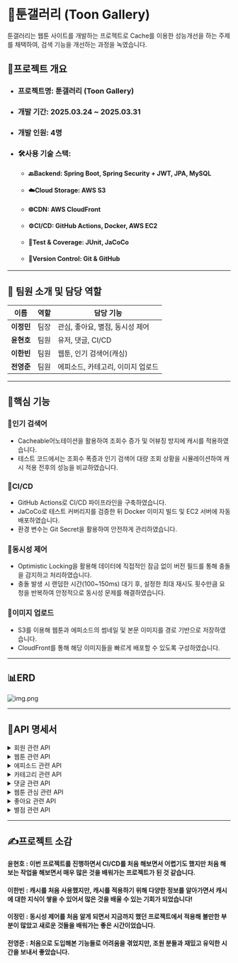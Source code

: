 # 🧾툰갤러리 (Toon Gallery)
툰갤러리는 웹툰 사이트를 개발하는 프로젝트로 Cache를 이용한 성능개선을 하는 주제를 채택하여, 검색 기능을 개선하는 과정을 녹였습니다.
## 📌프로젝트 개요
- ### 프로젝트명: 툰갤러리 (Toon Gallery)
- ### 개발 기간: 2025.03.24 ~ 2025.03.31
- ### 개발 인원: 4명
- ### 🛠️사용 기술 스택:
  - #### 🔙Backend: Spring Boot, Spring Security + JWT, JPA, MySQL
  - #### ☁️Cloud Storage: AWS S3
  - #### 🌐CDN: AWS CloudFront
  - #### ⚙️CI/CD: GitHub Actions, Docker, AWS EC2
  - #### 🧪Test & Coverage: JUnit, JaCoCo
  - #### 🧾Version Control: Git & GitHub

---

## 📌 팀원 소개 및 담당 역할

| 이름      | 역할  | 담당 기능               |
|---------|------|---------------------|
| **이정민** | 팀장 | 관심, 좋아요, 별점, 동시성 제어 |
| **윤현호** | 팀원 | 유저, 댓글, CI/CD       |
| **이한빈** | 팀원 | 웹툰, 인기 검색어(캐싱)      |
| **전영준** | 팀원 | 에피소드, 카테고리, 이미지 업로드 |

---
## 📌핵심 기능
### 🌟인기 검색어
- Cacheable어노테이션을 활용하여 조회수 증가 및 어뷰징 방지에 캐시를 적용하였습니다.
- 테스트 코드에서는 조회수 폭증과 인기 검색어 대량 조회 상황을 시뮬레이션하여 캐시 적용 전후의 성능을 비교하였습니다.
### 🌟CI/CD
- GitHub Actions로 CI/CD 파이프라인을 구축하였습니다.
- JaCoCo로 테스트 커버리지를 검증한 뒤 Docker 이미지 빌드 및 EC2 서버에 자동 배포하였습니다.
- 환경 변수는 Git Secret을 활용하여 안전하게 관리하였습니다.
### 🌟동시성 제어
- Optimistic Locking을 활용해 데이터에 직접적인 잠금 없이 버전 필드를 통해 충돌을 감지하고 처리하였습니다.
- 충돌 발생 시 랜덤한 시간(100~150ms) 대기 후, 설정한 최대 재시도 횟수만큼 요청을 반복하여 안정적으로 동시성 문제를 해결하였습니다.
### 🌟이미지 업로드
- S3를 이용해 웹툰과 에피소드의 썸네일 및 본문 이미지를 경로 기반으로 저장하였습니다.
- CloudFront를 통해 해당 이미지들을 빠르게 배포할 수 있도록 구성하였습니다.

--- 
## 📊ERD
![img.png](https://teamsparta.notion.site/image/attachment%3Aca851250-053d-4f6a-ac63-ea1e85021e6c%3Aimage.png?table=block&id=1c72dc3e-f514-8009-97b1-ec0afeb4fd6e&spaceId=83c75a39-3aba-4ba4-a792-7aefe4b07895&width=2000&userId=&cache=v2)

--- 
## 💬API 명세서
<details>
<summary>회원 관련 API</summary>

| Method |    기능    |       url       |
|:------:|:--------:|:---------------:|
|  POST  |  회원 가입   |  /auth/signup   |
|  POST  |   로그인    |   /auth/login   |
|  GET   |  유저 정보   | /users/{userId} |
|  GET   |   내 정보   |  /users/myinfo  |
| PATCH  | 유저 정보 수정 |     /users      |
| PATCH  | 비밀번호 수정  | /users/password |
| DELETE |  유저 탈퇴   |     /users      |
</details>

<details>
<summary>웹툰 관련 API</summary>

| Method |      기능       |         url          |
|:------:|:-------------:|:--------------------:|
|  POST  |     웹툰 생성     |      /webtoons       |
|  GET   |   웹툰 전체 조회    |      /webtoons       |
|  GET   | 웹툰 검색(캐시 미적용) | /webtoons/v1/search? |
|  GET   | 웹툰 검색(캐시 적용)  | /webtoons/v2/search? |
|  GET   |   웹툰 인기 검색    |  /webtoons/popular   |
</details>

<details>
<summary>에피소드 관련 API</summary>

| Method |     기능     |         url          |
|:------:|:----------:|:--------------------:|
|  POST  |  에피소드 생성   |      /webtoon/{webtoonId}/episode       |
|  GET   | 에피소드 전체 조회 |      /webtoon/{webtoonId}/episode       |
|  GET   | 에피소드 단건 조회 | /webtoon/{webtoonId}/episode/{episodeId} |
| PATCH  | 에피소드 제목 수정 | /webtoon/{webtoonId}/episode/{episodeId}/title |
| PATCH  | 썸네일 이미지 수정 |  /webtoon/{webtoonId}/episode/{episodeId}/thumbnail   |
| PATCH  | 본문 이미지 수정  |/webtoon/{webtoonId}/episode/{episodeId}/images|
| DELETE |  에피소드 삭제   |/webtoon/{webtoonId}/episode/{episodeId}|
</details>

<details>
<summary>카테고리 관련 API</summary>

| Method |     기능     |          url           |
|:------:|:----------:|:----------------------:|
|  POST  |  카테고리 생성   |       /category        |
|  GET   | 카테고리 전체 조회 |       /category        |
|  GET   | 카테고리 단건 조회 | /category/{categoryId} |
| PATCH  |  카테고리 수정   | /category/{categoryId} |
| DELETE |  카테고리 삭제   | /category/{categoryId} |
</details>

<details>
<summary>댓글 관련 API</summary>

| Method |    기능    |          url           |
|:------:|:--------:|:----------------------:|
|  POST  |  댓글 생성   |       /webtoons/{episodeId}/comments        |
|  GET   | 댓글 전체 조회 |       /webtoons/{episodeId}/comments        |
|  GET   |  대댓글 조회  | /webtoons/{episodeId}/comments/{parentId} |
| PATCH  |  댓글 수정   | /webtoons/{episodeId}/comments/{commentId} |
| DELETE |  댓글 삭제   | /webtoons/{episodeId}/comments/{commentId} |
</details>

<details>
<summary>웹툰 관심 관련 API</summary>

| Method |  기능   |          url           |
|:------:|:-----:|:----------------------:|
|  POST  | 웹툰 관심 |       /favorite/{commentId}        |
</details>

<details>
<summary>좋아요 관련 API</summary>

| Method |     기능     |          url           |
|:------:|:----------:|:----------------------:|
|  POST  | 댓글 좋아요(토글) |     /like/{commentId}       |
|  GET   |   좋아요 조회   |       /like/{commnetId}/{count}        |
</details>

<details>
<summary>별점 관련 API</summary>

| Method |  기능   |            url             |
|:------:|:-----:|:--------------------------:|
|  POST  | 별점 생성 | /rate/{userId}/{episodeId} |
|  GET   | 별점 조회 | /rate/average/{webtoonId}  |
| DELETE | 별점 삭제 |           /rate            |
</details>


---
## ✍️프로젝트 소감
#### 윤현호 : 이번 프로젝트를 진행하면서 CI/CD를 처음 해보면서 어렵기도 했지만 처음 해보는 작업을 해보면서 매우 많은 것을 배워가는 프로젝트가 된 것 같습니다.
#### 이한빈 : 캐시를 처음 사용했지만, 캐시를 적용하기 위해 다양한 정보를 알아가면서 캐시에 대한 지식이 쌓을 수 있어서 많은 것을 배울 수 있는 기회가 되었습니다!
#### 이정민 : 동시성 제어를 처음 알게 되면서 지금까지 했던 프로젝트에서 적용해 볼만한 부분이 많았고 새로운 것들을 배워가는 좋은 시간이었습니다.
#### 전영준 : 처음으로 도입해본 기능들로 어려움을 겪었지만, 조원 분들과 재밌고 유익한 시간을 보내서 좋았습니다.